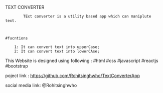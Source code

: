 TEXT CONVERTER

            TExt converter is a utility based app which can maniplute text.



    #fucntions

        1: It can convert text into upperCase;
        2: It can convert text into lowerCAse;

This Website is designed using following :
#html
#css
#javascript
#reactjs
#bootstrap

poject link : https://github.com/Rohitsinghwho/TextConverterApp

social media link: @Rohitsinghwho

